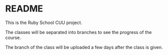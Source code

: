 # README

This is the Ruby School CUU project.

The classes will be separated into branches to see the progress of the course.

The branch of the class will be uploaded a few days after the class is given.